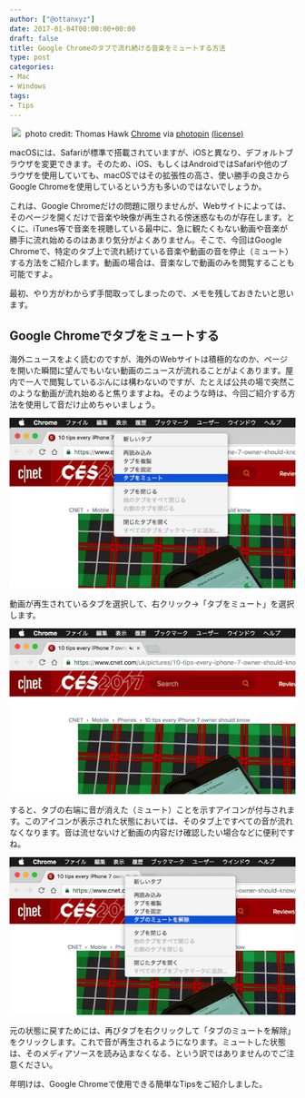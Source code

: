 ```yaml
---
author: ["@ottanxyz"]
date: 2017-01-04T00:00:00+00:00
draft: false
title: Google Chromeのタブで流れ続ける音楽をミュートする方法
type: post
categories:
- Mac
- Windows
tags:
- Tips
---
```


 ![](170104-586cde37d60a3.jpg)
 photo credit: Thomas Hawk [Chrome](http://www.flickr.com/photos/51035555243@N01/27519596232) via [photopin](http://photopin.com) [(license)](https://creativecommons.org/licenses/by-nc/2.0/) 



macOSには、Safariが標準で搭載されていますが、iOSと異なり、デフォルトブラウザを変更できます。そのため、iOS、もしくはAndroidではSafariや他のブラウザを使用していても、macOSではその拡張性の高さ、使い勝手の良さからGoogle Chromeを使用しているという方も多いのではないでしょうか。





これは、Google Chromeだけの問題に限りませんが、Webサイトによっては、そのページを開くだけで音楽や映像が再生される傍迷惑なものが存在します。とくに、iTunes等で音楽を視聴している最中に、急に観たくもない動画や音楽が勝手に流れ始めるのはあまり気分がよくありません。そこで、今回はGoogle Chromeで、特定のタブ上で流れ続けている音楽や動画の音を停止（ミュート）する方法をご紹介します。動画の場合は、音楽なしで動画のみを閲覧することも可能ですよ。





最初、やり方がわからず手間取ってしまったので、メモを残しておきたいと思います。





## Google Chromeでタブをミュートする





海外ニュースをよく読むのですが、海外のWebサイトは積極的なのか、ページを開いた瞬間に望んでもいない動画のニュースが流れることがよくあります。屋内で一人で閲覧しているぶんには構わないのですが、たとえば公共の場で突然このような動画が流れ始めると焦りますよね。そのような時は、今回ご紹介する方法を使用して音だけ止めちゃいましょう。





![](170104-586cde20a811a.png)






動画が再生されているタブを選択して、右クリック→「タブをミュート」を選択します。





![](170104-586cde27466f2.png)






すると、タブの右端に音が消えた（ミュート）ことを示すアイコンが付与されます。このアイコンが表示された状態においては、そのタブ上ですべての音が流れなくなります。音は流せないけど動画の内容だけ確認したい場合などに便利ですね。





![](170104-586cde2da33ad.png)






元の状態に戻すためには、再びタブを右クリックして「タブのミュートを解除」をクリックします。これで音が再生されるようになります。ミュートした状態は、そのメディアソースを読み込まなくなる、という訳ではありませんのでご注意ください。





年明けは、Google Chromeで使用できる簡単なTipsをご紹介しました。
